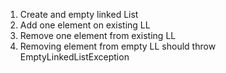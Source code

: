1. Create and empty linked List
2. Add one element on existing LL
3. Remove one element from existing LL
4. Removing element from empty LL should throw EmptyLinkedListException


